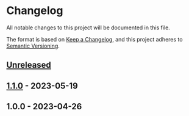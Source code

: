 # Changelog

All notable changes to this project will be documented in this file.

The format is based on [Keep a Changelog](https://keepachangelog.com/en/1.0.0/),
and this project adheres to [Semantic Versioning](https://semver.org/spec/v2.0.0.html).

## [Unreleased]


## [1.1.0] - 2023-05-19

## 1.0.0 - 2023-04-26

[Unreleased]: https://github.com/BombenProdukt/:package_slug/compare/1.1.0...HEAD
[1.1.0]: https://github.com/BombenProdukt/:package_slug/compare/1.0.0...1.1.0
